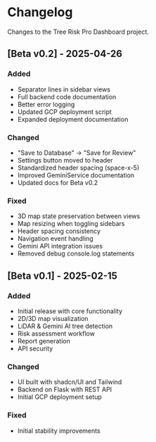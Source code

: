 # Changelog

Changes to the Tree Risk Pro Dashboard project.

## [Beta v0.2] - 2025-04-26

### Added
- Separator lines in sidebar views
- Full backend code documentation
- Better error logging
- Updated GCP deployment script
- Expanded deployment documentation

### Changed
- "Save to Database" → "Save for Review"
- Settings button moved to header
- Standardized header spacing (space-x-5)
- Improved GeminiService documentation
- Updated docs for Beta v0.2

### Fixed
- 3D map state preservation between views
- Map resizing when toggling sidebars
- Header spacing consistency
- Navigation event handling
- Gemini API integration issues
- Removed debug console.log statements

## [Beta v0.1] - 2025-02-15

### Added
- Initial release with core functionality
- 2D/3D map visualization
- LiDAR & Gemini AI tree detection
- Risk assessment workflow
- Report generation
- API security

### Changed
- UI built with shadcn/UI and Tailwind
- Backend on Flask with REST API
- Initial GCP deployment setup

### Fixed
- Initial stability improvements